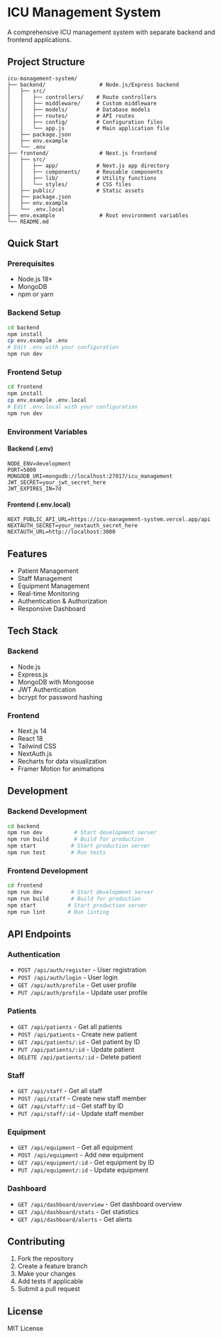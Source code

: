 # ICU Management System

A comprehensive ICU management system with separate backend and frontend applications.

## Project Structure

```
icu-management-system/
├── backend/                 # Node.js/Express backend
│   ├── src/
│   │   ├── controllers/    # Route controllers
│   │   ├── middleware/     # Custom middleware
│   │   ├── models/         # Database models
│   │   ├── routes/         # API routes
│   │   ├── config/         # Configuration files
│   │   └── app.js          # Main application file
│   ├── package.json
│   ├── env.example
│   └── .env
├── frontend/                # Next.js frontend
│   ├── src/
│   │   ├── app/            # Next.js app directory
│   │   ├── components/     # Reusable components
│   │   ├── lib/            # Utility functions
│   │   └── styles/         # CSS files
│   ├── public/             # Static assets
│   ├── package.json
│   ├── env.example
│   └── .env.local
├── env.example              # Root environment variables
└── README.md
```

## Quick Start

### Prerequisites
- Node.js 18+ 
- MongoDB
- npm or yarn

### Backend Setup
```bash
cd backend
npm install
cp env.example .env
# Edit .env with your configuration
npm run dev
```

### Frontend Setup
```bash
cd frontend
npm install
cp env.example .env.local
# Edit .env.local with your configuration
npm run dev
```

### Environment Variables

#### Backend (.env)
```env
NODE_ENV=development
PORT=5000
MONGODB_URI=mongodb://localhost:27017/icu_management
JWT_SECRET=your_jwt_secret_here
JWT_EXPIRES_IN=7d
```

#### Frontend (.env.local)
```env
NEXT_PUBLIC_API_URL=https://icu-management-system.vercel.app/api
NEXTAUTH_SECRET=your_nextauth_secret_here
NEXTAUTH_URL=http://localhost:3000
```

## Features

- Patient Management
- Staff Management
- Equipment Management
- Real-time Monitoring
- Authentication & Authorization
- Responsive Dashboard

## Tech Stack

### Backend
- Node.js
- Express.js
- MongoDB with Mongoose
- JWT Authentication
- bcrypt for password hashing

### Frontend
- Next.js 14
- React 18
- Tailwind CSS
- NextAuth.js
- Recharts for data visualization
- Framer Motion for animations

## Development

### Backend Development
```bash
cd backend
npm run dev          # Start development server
npm run build        # Build for production
npm start           # Start production server
npm run test        # Run tests
```

### Frontend Development
```bash
cd frontend
npm run dev         # Start development server
npm run build       # Build for production
npm start          # Start production server
npm run lint       # Run linting
```

## API Endpoints

### Authentication
- `POST /api/auth/register` - User registration
- `POST /api/auth/login` - User login
- `GET /api/auth/profile` - Get user profile
- `PUT /api/auth/profile` - Update user profile

### Patients
- `GET /api/patients` - Get all patients
- `POST /api/patients` - Create new patient
- `GET /api/patients/:id` - Get patient by ID
- `PUT /api/patients/:id` - Update patient
- `DELETE /api/patients/:id` - Delete patient

### Staff
- `GET /api/staff` - Get all staff
- `POST /api/staff` - Create new staff member
- `GET /api/staff/:id` - Get staff by ID
- `PUT /api/staff/:id` - Update staff member

### Equipment
- `GET /api/equipment` - Get all equipment
- `POST /api/equipment` - Add new equipment
- `GET /api/equipment/:id` - Get equipment by ID
- `PUT /api/equipment/:id` - Update equipment

### Dashboard
- `GET /api/dashboard/overview` - Get dashboard overview
- `GET /api/dashboard/stats` - Get statistics
- `GET /api/dashboard/alerts` - Get alerts

## Contributing

1. Fork the repository
2. Create a feature branch
3. Make your changes
4. Add tests if applicable
5. Submit a pull request

## License

MIT License


